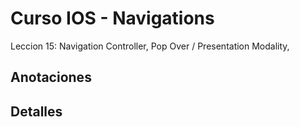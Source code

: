 # Curso IOS - Navigations

Leccion 15: Navigation Controller, Pop Over / Presentation Modality,

## Anotaciones


## Detalles


